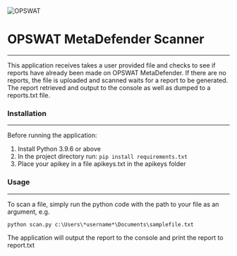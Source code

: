 ![OPSWAT](https://id.opswat.com/static/media/logo.8d40c232.svg)

# OPSWAT MetaDefender Scanner

---

This application receives takes a user provided file and checks to see if reports have already been made on OPSWAT MetaDefender. If there are no reports, the file is uploaded and scanned waits for a report to be generated. The report retrieved and output to the console as well as dumped to a reports.txt file.

### Installation

---

Before running the application:

1. Install Python 3.9.6 or above
2. In the project directory run:
   `pip install requirements.txt`
3. Place your apikey in a file apikeys.txt in the apikeys folder

### Usage

---

To scan a file, simply run the python code with the path to your file as an argument, e.g.

`python scan.py c:\Users\*username*\Documents\samplefile.txt`

The application will output the report to the console and print the report to report.txt
